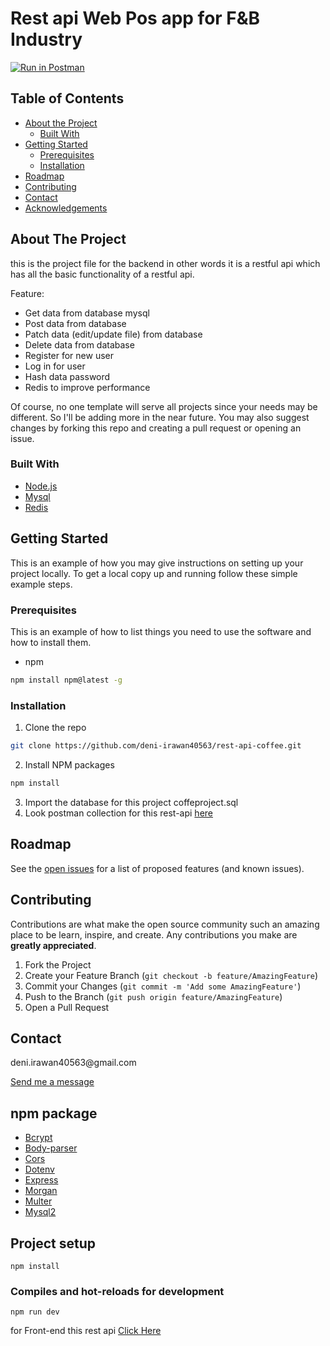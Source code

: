 # Rest api Web Pos app for F&B Industry

[![Run in Postman](https://run.pstmn.io/button.svg)](https://app.getpostman.com/run-collection/c1792eec0a232c5756ee)

## Table of Contents

* [About the Project](#about-the-project)
  * [Built With](#built-with)
* [Getting Started](#getting-started)
  * [Prerequisites](#prerequisites)
  * [Installation](#installation)
* [Roadmap](#roadmap)
* [Contributing](#contributing)
* [Contact](#contact)
* [Acknowledgements](#acknowledgements)

<!-- ABOUT THE PROJECT -->
## About The Project

this is the project file for the backend in other words it is a restful api which has all the basic functionality of a restful api.

Feature:
* Get data from database mysql
* Post data from database
* Patch data (edit/update file) from database
* Delete data from database
* Register for new user
* Log in for user
* Hash data password
* Redis to improve performance

Of course, no one template will serve all projects since your needs may be different. So I'll be adding more in the near future. You may also suggest changes by forking this repo and creating a pull request or opening an issue.

### Built With

* [Node.js](https://nodejs.org/en/)
* [Mysql](https://www.mysql.com/)
* [Redis](https://redis.io/)

<!-- GETTING STARTED -->
## Getting Started

This is an example of how you may give instructions on setting up your project locally.
To get a local copy up and running follow these simple example steps.

### Prerequisites

This is an example of how to list things you need to use the software and how to install them.
* npm
```sh
npm install npm@latest -g
```

### Installation

1. Clone the repo
```sh
git clone https://github.com/deni-irawan40563/rest-api-coffee.git
```
2. Install NPM packages
```sh
npm install
```
3. Import the database for this project coffeproject.sql
4. Look postman collection for this rest-api [here](https://www.getpostman.com/collections/af737e0e70a543b32d65)
<!-- ROADMAP -->
## Roadmap

See the [open issues](https://github.com/deni-irawan40563/rest-api-coffee.git) for a list of proposed features (and known issues).



<!-- CONTRIBUTING -->
## Contributing

Contributions are what make the open source community such an amazing place to be learn, inspire, and create. Any contributions you make are **greatly appreciated**.

1. Fork the Project
2. Create your Feature Branch (`git checkout -b feature/AmazingFeature`)
3. Commit your Changes (`git commit -m 'Add some AmazingFeature'`)
4. Push to the Branch (`git push origin feature/AmazingFeature`)
5. Open a Pull Request

<!-- CONTACT -->
## Contact

<div>
<p>deni.irawan40563@gmail.com</p>
<a href = "mailto:deni-irawan40563@gmail.com">Send me a message</a>
</div>


<!-- ACKNOWLEDGEMENTS -->
## npm package
* [Bcrypt](https://www.npmjs.com/package/bcrypt)
* [Body-parser](https://www.npmjs.com/package/body-parser)
* [Cors](https://www.npmjs.com/package/cors)
* [Dotenv](https://www.npmjs.com/package/dotenv)
* [Express](https://www.npmjs.com/package/express)
* [Morgan](https://www.npmjs.com/package/morgan)
* [Multer](https://www.npmjs.com/package/multer)
* [Mysql2](https://www.npmjs.com/package/mysql2)

## Project setup
```
npm install
```

### Compiles and hot-reloads for development
```
npm run dev
```
for Front-end this rest api [Click Here](https://github.com/deni-irawan40563/Web_Pos_app_for_F-B_Industry)
